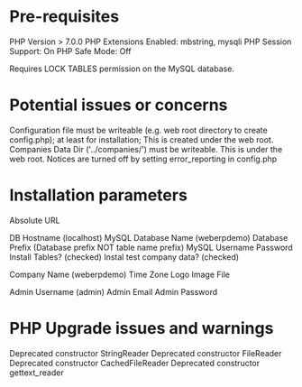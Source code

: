 # Pre-requisites
   PHP Version > 7.0.0
   PHP Extensions Enabled: mbstring, mysqli
   PHP Session Support: On
   PHP Safe Mode: Off

   Requires LOCK TABLES permission on the MySQL database.

# Potential issues or concerns
   Configuration file must be writeable (e.g. web root directory to create config.php); at least for installation; This is created under the web root.
   Companies Data Dir ('../companies/') must be writeable.  This is under the web root.
   Notices are turned off by setting error_reporting in config.php


# Installation parameters
   Absolute URL

   DB Hostname (localhost)
   MySQL Database Name (weberpdemo)
   Database Prefix (Database prefix NOT table name prefix)
   MySQL Username
   Password
   Install Tables? (checked)
   Instal test company data? (checked)

   Company Name (weberpdemo)
   Time Zone
   Logo Image File

   Admin Username (admin)
   Admin Email
   Admin Password

# PHP Upgrade issues and warnings
   Deprecated constructor StringReader
   Deprecated constructor FileReader
   Deprecated constructor CachedFileReader
   Deprecated constructor gettext_reader
   
